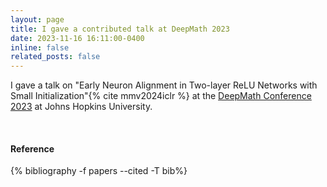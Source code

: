 ```yaml
---
layout: page
title: I gave a contributed talk at DeepMath 2023
date: 2023-11-16 16:11:00-0400
inline: false
related_posts: false
---
```


<!-- _news/Sep22.md -->
<div class="publications">

I gave a talk on "Early Neuron Alignment in Two-layer ReLU Networks with Small Initialization"{% cite mmv2024iclr %} at the <a href="https://deepmath-conference.com/">DeepMath Conference 2023</a> at Johns Hopkins University.

 <br>
  <h4>Reference</h4>
  {% bibliography -f papers --cited -T bib%}

</div>


